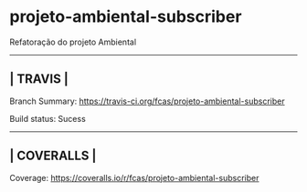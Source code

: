 projeto-ambiental-subscriber
============================

Refatoração do projeto Ambiental


------------------------------
|         TRAVIS             |
------------------------------

Branch Summary: https://travis-ci.org/fcas/projeto-ambiental-subscriber

Build status: Sucess

------------------------------
|        COVERALLS           |
------------------------------

Coverage: https://coveralls.io/r/fcas/projeto-ambiental-subscriber
